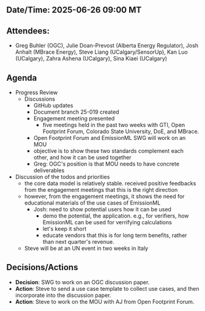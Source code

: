 ## Date/Time: 2025-06-26 09:00 MT

## Attendees:
- Greg Buhler (OGC), Julie Doan-Prevost (Alberta Energy Regulator), Josh Anhalt (MBrace Energy), Steve Liang (UCalgary/SensorUp), Kan Luo (UCalgary), Zahra Ashena (UCalgary), Sina Kiaei (UCalgary)

## Agenda
- Progress Review
  - Discussions
    - GitHub updates
    - Document branch 25-019 created
    - Engagement meeting presented
      -  five meetings held in the past two weeks with GTI, Open Footprint Forum, Colorado State University, DoE, and MBrace.
    -  Open Footprint Forum and EmissionML SWG will work on an MOU
      - objective is to show these two standards complement each other, and how it can be used together
      - Greg: OGC's position is that MOU needs to have concrete deliverables
- Discussion of the todos and priorities
  - the core data model is relatively stable. received positive feedbacks from the engagement meetings that this is the right direction
  - however, from the engagement meetings, it shows the need for educational materials of the use cases of EmissionML
    - Josh: need to show potential users how it can be used
      - demo the potential, the application. e.g., for verifiers, how EmissionML can be used for verrifying calculations
      - let's keep it short
      - educate vendors that this is for long term benefits, rather than next quarter's revenue.
  - Steve will be at an UN event in two weeks in Italy

## Decisions/Actions
  - **Decision**: SWG to work on an OGC discussion paper.
  - **Action**: Steve to send a use case template to collect use cases, and then incorporate into the discussion paper.
  - **Action**: Steve to work on the MOU with AJ from Open Footprint Forum.
